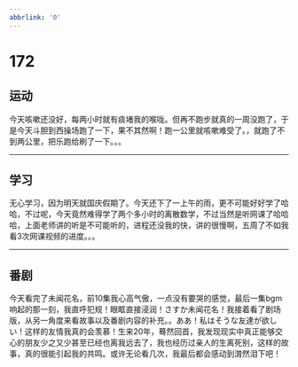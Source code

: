 ```yaml
---
abbrlink: '0'
---
```

# 172

## 运动

今天咳嗽还没好，每两小时就有痰堵我的喉咙。但再不跑步就真的一周没跑了，于是今天斗胆到西操场跑了一下，果不其然啊！跑一公里就咳嗽难受了。，就跑了不到两公里，把乐跑给刷了一下。。。
***

## 学习

无心学习，因为明天就国庆假期了。今天还下了一上午的雨，更不可能好好学了哈哈，不过呢，今天竟然难得学了两个多小时的离散数学，不过当然是听网课了哈哈哈，上面老师讲的听是不可能听的，进程还没我的快，讲的很慢啊，五周了不如我看3次网课视频的进度。。。
***

## 番剧

今天看完了未闻花名，前10集我心高气傲，一点没有要哭的感觉，最后一集bgm响起的那一刻，我直呼犯规！眼眶直接浸润！さすか未闻花名！我接着看了剧场版，从另一角度来看故事以及番剧内容的补充。。ああ！私はそうな友達が欲しい！这样的友情我真的会羡慕！生来20年，蓦然回首，我发现现实中真正能够交心的朋友少之又少甚至已经也离我远去了，我也经历过亲人的生离死别，这样的故事，真的很能引起我的共鸣。或许无论看几次，我最后都会感动到潸然泪下吧！
